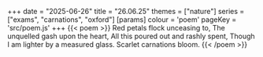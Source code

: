 +++
date = "2025-06-26"
title = "26.06.25"
themes = ["nature"]
series = ["exams", "carnations", "oxford"]
[params]
  colour = 'poem'
  pageKey = 'src/poem.js'
+++
{{< poem >}}
Red petals flock unceasing to,
The unquelled gash upon the heart,
All this poured out and rashly spent,
Though I am lighter by a measured glass.
Scarlet carnations bloom.
{{< /poem >}}
